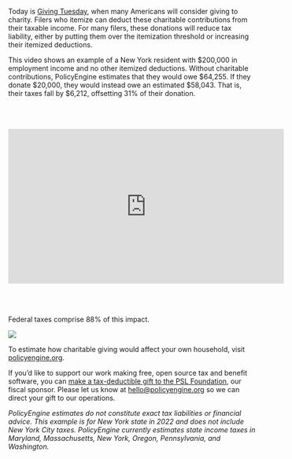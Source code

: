Today is [Giving Tuesday](https://www.givingtuesday.org/), when many Americans will consider giving to charity. Filers who itemize can deduct these charitable contributions from their taxable income. For many filers, these donations will reduce tax liability, either by putting them over the itemization threshold or increasing their itemized deductions.

This video shows an example of a New York resident with $200,000 in employment income and no other itemized deductions. Without charitable contributions, PolicyEngine estimates that they would owe $64,255. If they donate $20,000, they would instead owe an estimated $58,043. That is, their taxes fall by $6,212, offsetting 31% of their donation.

<div style="padding-top: 50px; padding-bottom: 50px"><center><iframe width="560" height="315" src="https://www.youtube.com/embed/G3CEfauQ2SQ" frameborder="0" allowfullscreen></iframe></center></div>

Federal taxes comprise 88% of this impact.

![](https://cdn-images-1.medium.com/max/3896/1*OwWwU6RgotGi4g6pXsIINA.png)

To estimate how charitable giving would affect your own household, visit [policyengine.org](https://policyengine.org/).

If you’d like to support our work making free, open source tax and benefit software, you can [make a tax-deductible gift to the PSL Foundation](https://opencollective.com/psl), our fiscal sponsor. Please let us know at [hello@policyengine.org](mailto:hello@policyengine.org) so we can direct your gift to our operations.

_PolicyEngine estimates do not constitute exact tax liabilities or financial advice. This example is for New York state in 2022 and does not include New York City taxes. PolicyEngine currently estimates state income taxes in Maryland, Massachusetts, New York, Oregon, Pennsylvania, and Washington._

